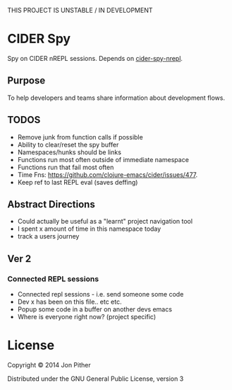 THIS PROJECT IS UNSTABLE / IN DEVELOPMENT

# CIDER Spy

Spy on CIDER nREPL sessions. Depends on [cider-spy-nrepl](https://github.com/jonpither/cider-spy-nrepl).

## Purpose

To help developers and teams share information about development flows.

## TODOS

* Remove junk from function calls if possible
* Ability to clear/reset the spy buffer
* Namespaces/hunks should be links
* Functions run most often outside of immediate namespace
* Functions run that fail most often
* Time Fns: https://github.com/clojure-emacs/cider/issues/477.
* Keep ref to last REPL eval (saves deffing)

## Abstract Directions

* Could actually be useful as a "learnt" project navigation tool
* I spent x amount of time in this namespace today
* track a users journey

## Ver 2

### Connected REPL sessions

* Connected repl sessions - i.e. send someone some code
* Dev x has been on this file.. etc etc.
* Popup some code in a buffer on another devs emacs
* Where is everyone right now? (project specific)

# License

Copyright © 2014 Jon Pither

Distributed under the GNU General Public License, version 3
